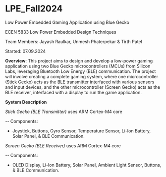 # LPE_Fall2024

Low Power Embedded Gaming Application using Blue Gecko

ECEN 5833 Low Power Embedded Design Techniques

Team Members: Jayash Raulkar, Unmesh Phaterpekar & Tirth Patel

Started: 07.09.2024

**Overview**:
This project aims to design and develop a low-power gaming application using two Blue Gecko microcontrollers (MCUs) from Silicon Labs, leveraging Bluetooth Low Energy (BLE) communication. The project will involve creating a complete gaming system, where one microcontroller (Stick Gecko) acts as the BLE transmitter interfaced with various sensors and input devices, and the other microcontroller (Screen Gecko) acts as the BLE receiver, interfaced with a display to run the game application.

**System Description**

*Stick Gecko (BLE Transmitter)* uses ARM Cortex-M4 core

-- Components:

- Joystick, Buttons, Gyro Sensor, Temperature Sensor, Li-Ion Battery, Solar Panel, & BLE Communication.


*Screen Gecko (BLE Receiver)* uses ARM Cortex-M4 core

-- Components:

- OLED Display, Li-Ion Battery, Solar Panel, Ambient Light Sensor, Buttons, & BLE Communication.

